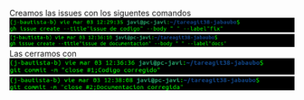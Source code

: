 Creamos las issues con los siguentes comandos
![plot](/capturas/c1.png)
![plot](/capturas/c2.png)
Las cerramos con
![plot](/capturas/c3.png)
![plot](/capturas/c4.png)

